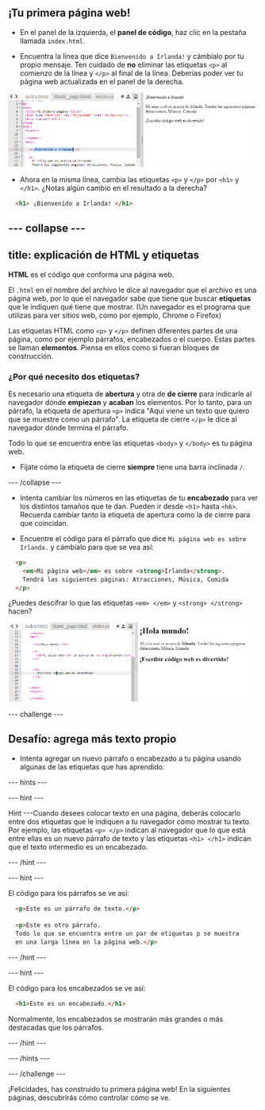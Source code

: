 ## ¡Tu primera página web!

- En el panel de la izquierda, el **panel de código**, haz clic en la pestaña llamada `index.html`.

- Encuentra la línea que dice `Bienvenido a Irlanda!` y cámbialo por tu propio mensaje. Ten cuidado de **no** eliminar las etiquetas `<p>` al comienzo de la línea y `</p>` al final de la línea. Deberías poder ver tu página web actualizada en el panel de la derecha.

![Ejemplo de párrafo HTML](images/egFirstHtmlCode.png)

- Ahora en la misma línea, cambia las etiquetas `<p>` y `</p>` por `<h1>` y `</h1>`. ¿Notas algún cambio en el resultado a la derecha?

```html
  <h1> ¡Bienvenido a Irlanda! </h1>
```

## \--- collapse \---

## title: explicación de HTML y etiquetas

**HTML** es el código que conforma una página web.

El `.html` en el nombre del archivo le dice al navegador que el archivo es una página web, por lo que el navegador sabe que tiene que buscar **etiquetas** que le indiquen qué tiene que mostrar. (Un navegador es el programa que utilizas para ver sitios web, como por ejemplo, Chrome o Firefox)

Las etiquetas HTML como `<p>` y `</p>` definen diferentes partes de una página, como por ejemplo párrafos, encabezados o el cuerpo. Estas partes se llaman **elementos**. Piensa en ellos como si fueran bloques de construcción.

### ¿Por qué necesito dos etiquetas?

Es necesario una etiqueta de **abertura** y otra de **de cierre** para indicarle al navegador dónde **empiezan** y **acaban** los elementos. Por lo tanto, para un párrafo, la etiqueta de apertura `<p>` indica "Aquí viene un texto que quiero que se muestre como un párrafo". La etiqueta de cierre `</p>` le dice al navegador dónde termina el párrafo.

Todo lo que se encuentra entre las etiquetas `<body>` y `</body>` es tu página web.

- Fíjate cómo la etiqueta de cierre **siempre** tiene una barra inclinada `/`.

\--- /collapse \---

- Intenta cambiar los números en las etiquetas de tu **encabezado** para ver los distintos tamaños que te dan. Pueden ir desde `<h1>` hasta `<h6>`. Recuerda cambiar tanto la etiqueta de apertura como la de cierre para que coincidan.

- Encuentre el código para el párrafo que dice `Mi página web es sobre Irlanda.` y cámbialo para que se vea así:

```html
  <p>
    <em>Mi página web</em> es sobre <strong>Irlanda</strong>. 
    Tendrá las siguientes páginas: Atracciones, Música, Comida
  </p>
```

¿Puedes descifrar lo que las etiquetas `<em> </em>` y `<strong> </strong>` hacen?

![Ejemplo de etiquetas HTML](images/egFirstTags.png)

\--- challenge \---

## Desafío: agrega más texto propio

- Intenta agregar un nuevo párrafo o encabezado a tu página usando algunas de las etiquetas que has aprendido.

\--- hints \---

\--- hint \---

Hint \---Cuando desees colocar texto en una página, deberás colocarlo entre dos etiquetas que le indiquen a tu navegador cómo mostrar tu texto. Por ejemplo, las etiquetas `<p> </p>` indican al navegador que lo que está entre ellas es un nuevo párrafo de texto y las etiquetas `<h1> </h1>` indican que el texto intermedio es un encabezado.

\--- /hint \---

\--- hint \---

El código para los párrafos se ve así:

```html
  <p>Este es un párrafo de texto.</p>

  <p>Este es otro párrafo.
  Todo lo que se encuentra entre un par de etiquetas p se muestra 
  en una larga línea en la página web.</p>
```

\--- /hint \---

\--- hint \---

El código para los encabezados se ve así:

```html
  <h1>Este es un encabezado.</h1>
```

Normalmente, los encabezados se mostrarán más grandes o más destacadas que los párrafos.

\--- /hint \---

\--- /hints \---

\--- /challenge \---

¡Felicidades, has construido tu primera página web! En la siguientes páginas, descubrirás cómo controlar cómo se ve.